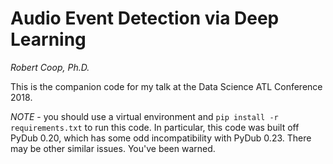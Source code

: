 # Audio Event Detection via Deep Learning
_Robert Coop, Ph.D._

This is the companion code for my talk at the Data Science ATL Conference 2018.

*NOTE* - you should use a virtual environment and `pip install -r requirements.txt` to run this code.  In particular, this code was built off PyDub 0.20, which has some odd incompatibility with PyDub 0.23.  There may be other similar issues.  You've been warned.



